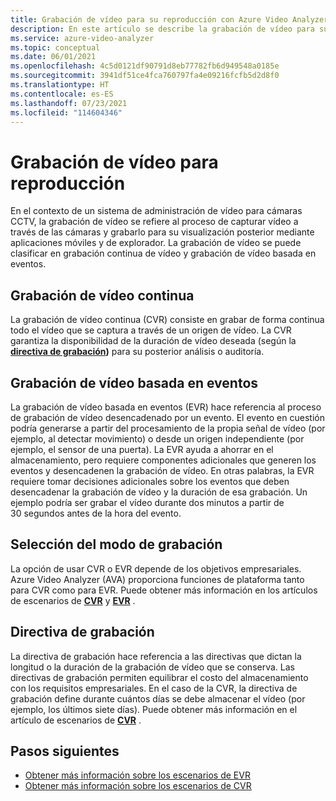 ```yaml
---
title: Grabación de vídeo para su reproducción con Azure Video Analyzer
description: En este artículo se describe la grabación de vídeo para su reproducción con Azure Video Analyzer.
ms.service: azure-video-analyzer
ms.topic: conceptual
ms.date: 06/01/2021
ms.openlocfilehash: 4c5d0121df90791d8eb77782fb6d949548a0185e
ms.sourcegitcommit: 3941df51ce4fca760797fa4e09216fcfb5d2d8f0
ms.translationtype: HT
ms.contentlocale: es-ES
ms.lasthandoff: 07/23/2021
ms.locfileid: "114604346"
---
```

# <a name="record-video-for-playback"></a>Grabación de vídeo para reproducción

En el contexto de un sistema de administración de vídeo para cámaras CCTV, la grabación de vídeo se refiere al proceso de capturar vídeo a través de las cámaras y grabarlo para su visualización posterior mediante aplicaciones móviles y de explorador. La grabación de vídeo se puede clasificar en grabación continua de vídeo y grabación de vídeo basada en eventos.

## <a name="continuous-video-recording"></a>Grabación de vídeo continua

La grabación de vídeo continua (CVR) consiste en grabar de forma continua todo el vídeo que se captura a través de un origen de vídeo. La CVR garantiza la disponibilidad de la duración de vídeo deseada (según la **[directiva de grabación](#recording-policy))** para su posterior análisis o auditoría.


## <a name="event-based-video-recording"></a>Grabación de vídeo basada en eventos

La grabación de vídeo basada en eventos (EVR) hace referencia al proceso de grabación de vídeo desencadenado por un evento. El evento en cuestión podría generarse a partir del procesamiento de la propia señal de vídeo (por ejemplo, al detectar movimiento) o desde un origen independiente (por ejemplo, el sensor de una puerta). La EVR ayuda a ahorrar en el almacenamiento, pero requiere componentes adicionales que generen los eventos y desencadenen la grabación de vídeo. En otras palabras, la EVR requiere tomar decisiones adicionales sobre los eventos que deben desencadenar la grabación de vídeo y la duración de esa grabación. Un ejemplo podría ser grabar el vídeo durante dos minutos a partir de 30 segundos antes de la hora del evento.

## <a name="choosing-recording-modes"></a>Selección del modo de grabación

La opción de usar CVR o EVR depende de los objetivos empresariales. Azure Video Analyzer (AVA) proporciona funciones de plataforma tanto para CVR como para EVR. Puede obtener más información en los artículos de escenarios de **[CVR](continuous-video-recording.md)** y **[EVR](event-based-video-recording-concept.md)** .

## <a name="recording-policy"></a>Directiva de grabación

La directiva de grabación hace referencia a las directivas que dictan la longitud o la duración de la grabación de vídeo que se conserva. Las directivas de grabación permiten equilibrar el costo del almacenamiento con los requisitos empresariales. En el caso de la CVR, la directiva de grabación define durante cuántos días se debe almacenar el vídeo (por ejemplo, los últimos siete días). Puede obtener más información en el artículo de escenarios de **[CVR](continuous-video-recording.md)** .

## <a name="next-steps"></a>Pasos siguientes

- [Obtener más información sobre los escenarios de EVR](event-based-video-recording-concept.md)
- [Obtener más información sobre los escenarios de CVR](continuous-video-recording.md)
